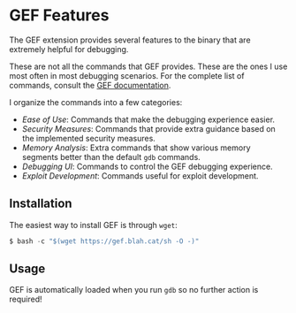 # GEF Features

The GEF extension provides several features to the binary that are extremely helpful for debugging.

These are not all the commands that GEF provides. These are the ones I use most often in most debugging scenarios. For the complete list of commands, consult the [GEF documentation](https://hugsy.github.io/gef/).

I organize the commands into a few categories:

* _Ease of Use_: Commands that make the debugging experience easier.
* _Security Measures_: Commands that provide extra guidance based on the implemented security measures.
* _Memory Analysis_: Extra commands that show various memory segments better than the default `gdb` commands.
* _Debugging UI_: Commands to control the GEF debugging experience.
* _Exploit Development_: Commands useful for exploit development.

## Installation

The easiest way to install GEF is through `wget`:

```nasm
$ bash -c "$(wget https://gef.blah.cat/sh -O -)"
```

## Usage

GEF is automatically loaded when you run `gdb` so no further action is required!
